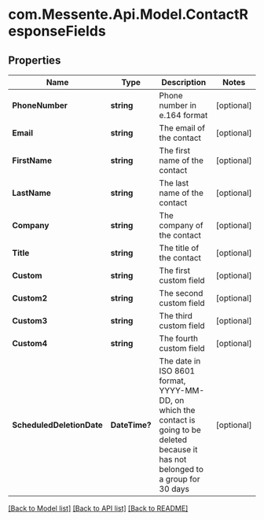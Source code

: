 # com.Messente.Api.Model.ContactResponseFields
## Properties

Name | Type | Description | Notes
------------ | ------------- | ------------- | -------------
**PhoneNumber** | **string** | Phone number in e.164 format | [optional] 
**Email** | **string** | The email of the contact | [optional] 
**FirstName** | **string** | The first name of the contact | [optional] 
**LastName** | **string** | The last name of the contact | [optional] 
**Company** | **string** | The company of the contact | [optional] 
**Title** | **string** | The title of the contact | [optional] 
**Custom** | **string** | The first custom field | [optional] 
**Custom2** | **string** | The second custom field | [optional] 
**Custom3** | **string** | The third custom field | [optional] 
**Custom4** | **string** | The fourth custom field | [optional] 
**ScheduledDeletionDate** | **DateTime?** | The date in ISO 8601 format, YYYY-MM-DD,  on which the contact is going to be deleted  because it has not belonged to a group for 30 days | [optional] 

[[Back to Model list]](../README.md#documentation-for-models) [[Back to API list]](../README.md#documentation-for-api-endpoints) [[Back to README]](../README.md)

